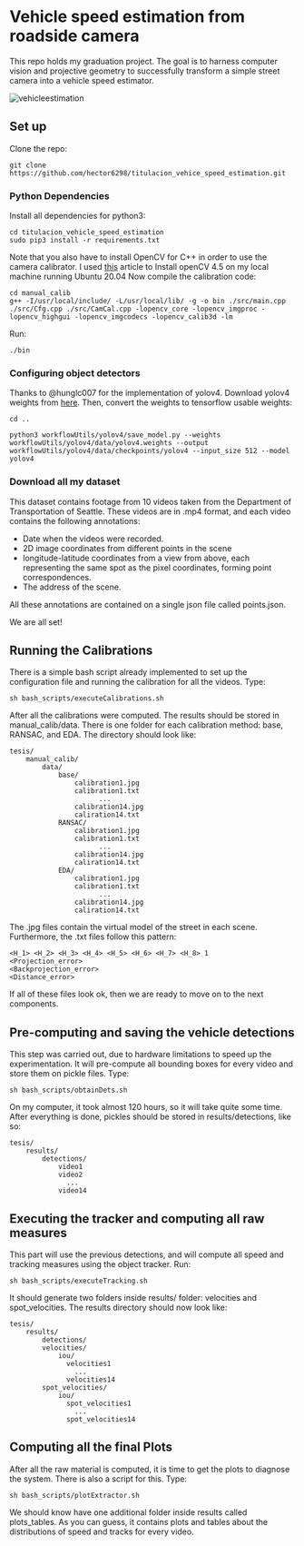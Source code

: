 # Vehicle speed estimation from roadside camera
This repo holds my graduation project. The goal is to harness computer vision and projective geometry to successfully transform a simple street camera into a vehicle speed estimator.

![vehicleestimation](https://user-images.githubusercontent.com/41920808/136614193-12f8896f-c8c3-46b0-8251-a90ce3963fcf.gif)


## Set up

Clone the repo:

```
git clone https://github.com/hector6298/titulacion_vehice_speed_estimation.git

```

### Python Dependencies

Install all dependencies for python3:

```
cd titulacion_vehicle_speed_estimation
sudo pip3 install -r requirements.txt

```

Note that you also have to install OpenCV for C++ in order to use the camera calibrator. I used [this](https://vitux.com/opencv_ubuntu/) article to Install openCV 4.5 on my local machine running Ubuntu 20.04
Now compile the calibration code:

```
cd manual_calib
g++ -I/usr/local/include/ -L/usr/local/lib/ -g -o bin ./src/main.cpp ./src/Cfg.cpp ./src/CamCal.cpp -lopencv_core -lopencv_imgproc -lopencv_highgui -lopencv_imgcodecs -lopencv_calib3d -lm

```
Run:

```
./bin
```

### Configuring object detectors

Thanks to @hunglc007 for the implementation of yolov4. Download yolov4 weights from [here](https://drive.google.com/open?id=1cewMfusmPjYWbrnuJRuKhPMwRe_b9PaT). Then, convert the weights to tensorflow usable weights:

```
cd ..

python3 workflowUtils/yolov4/save_model.py --weights workflowUtils/yolov4/data/yolov4.weights --output workflowUtils/yolov4/data/checkpoints/yolov4 --input_size 512 --model yolov4
```

### Download all my dataset

This dataset contains footage from 10 videos taken from the Department of Transportation of Seattle. These videos are in .mp4 format, and each video contains the following annotations:

- Date when the videos were recorded.
- 2D image coordinates from different points in the scene
- longitude-latitude coordinates from a view from above, each representing the same spot as the pixel coordinates, forming point correspondences.
- The address of the scene.

All these annotations are contained on a single json file called points.json.

We are all set!


## Running the Calibrations

There is a simple bash script already implemented to set up the configuration file and running the calibration for all the videos. Type:

```
sh bash_scripts/executeCalibrations.sh

```
After all the calibrations were computed. The results should be stored in manual_calib/data. There is one folder for each calibration method: base, RANSAC, and EDA. The directory should look like:

```
tesis/
    manual_calib/
        data/
            base/
                calibration1.jpg
                calibration1.txt
                      ...
                calibration14.jpg
                caliration14.txt
            RANSAC/
                calibration1.jpg
                calibration1.txt
                      ...
                calibration14.jpg
                caliration14.txt
            EDA/
                calibration1.jpg
                calibration1.txt
                      ...
                calibration14.jpg
                caliration14.txt
```

The .jpg files contain the virtual model of the street in each scene. Furthermore, the .txt files follow this pattern:

```
<H_1> <H_2> <H_3> <H_4> <H_5> <H_6> <H_7> <H_8> 1
<Projection_error>
<Backprojection_error>
<Distance_error>
```
If all of these files look ok, then we are ready to move on to the next components.

## Pre-computing and saving the vehicle detections

This step was carried out, due to hardware limitations to speed up the experimentation. It will pre-compute all bounding boxes for every video and store them on pickle files. Type:

```
sh bash_scripts/obtainDets.sh
```

On my computer, it took almost 120 hours, so it will take quite some time. After everything is done, pickles should be stored in results/detections, like so:

```
tesis/
    results/
        detections/
            video1
            video2
              ...
            video14
```
## Executing the tracker and computing all raw measures

This part will use the previous detections, and will compute all speed and tracking measures using the object tracker. Run:

```
sh bash_scripts/executeTracking.sh
```
It should generate two folders inside results/ folder: velocities and spot_velocities. The results directory should now look like:

```
tesis/
    results/
        detections/
        velocities/
            iou/
              velocities1
                ...
              velocities14
        spot_velocities/
            iou/
              spot_velocities1
                ...
              spot_velocities14
```

## Computing all the final Plots

After all the raw material is computed, it is time to get the plots to diagnose the system. There is also a script for this. Type:

```
sh bash_scripts/plotExtractor.sh
```

We should know have one additional folder inside results called plots_tables. As you can guess, it contains plots and tables about the distributions of speed and tracks for every video.
